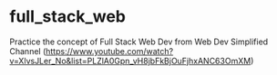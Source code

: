 # full_stack_web

Practice the concept of Full Stack Web Dev from Web Dev Simplified Channel (https://www.youtube.com/watch?v=XlvsJLer_No&list=PLZlA0Gpn_vH8jbFkBjOuFjhxANC63OmXM)
